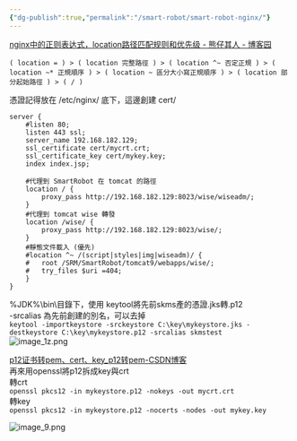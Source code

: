 ```yaml
---
{"dg-publish":true,"permalink":"/smart-robot/smart-robot-nginx/"}
---
```



[nginx中的正则表达式，location路径匹配规则和优先级 - 熊仔其人 - 博客园](https://www.cnblogs.com/xiongzaiqiren/p/16968651.html)   
   
```
( location = ) > ( location 完整路徑 ) > ( location ^~ 否定正規 ) > ( location ~* 正規順序 ) > ( location ~ 區分大小寫正規順序 ) > ( location 部分起始路徑 ) > ( / )
```
   
憑證記得放在 /etc/nginx/ 底下，這邊創建 cert/   
```
server {
	#listen 80;
	listen 443 ssl;
	server_name 192.168.182.129;
	ssl_certificate cert/mycrt.crt;
	ssl_certificate_key cert/mykey.key;
	index index.jsp;

	#代理到 SmartRobot 在 tomcat 的路徑
	location / {
		proxy_pass http://192.168.182.129:8023/wise/wiseadm/;
	}
	#代理到 tomcat wise 轉發
	location /wise/ {
		proxy_pass http://192.168.182.129:8023/wise/;
	}
	#靜態文件載入 (優先)
	#location ^~ /(script|styles|img|wiseadm)/ {
	#	root /SRM/SmartRobot/tomcat9/webapps/wise/;
	#	try_files $uri =404;
	}
}
```
   
%JDK%\bin\目錄下，使用 keytool將先前skms產的憑證.jks轉.p12   
-srcalias 為先前創建的別名，可以去掉   
`keytool -importkeystore -srckeystore C:\key\mykeystore.jks -destkeystore C:\key\mykeystore.p12 -srcalias skmstest`   
![image_1z.png](/img/user/img/image_1z.png)
   
[p12证书转pem、cert、key\_p12转pem-CSDN博客](https://blog.csdn.net/weixin_45191791/article/details/136226823)   
再來用openssl將p12拆成key與crt   
轉crt   
`openssl pkcs12 -in mykeystore.p12 -nokeys -out mycrt.crt`   
轉key   
`openssl pkcs12 -in mykeystore.p12 -nocerts -nodes -out mykey.key`   
   
![image_9.png](/img/user/img/image_9.png)    
  
